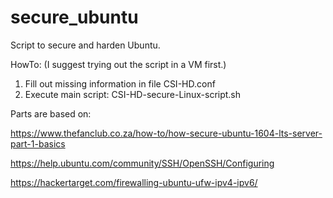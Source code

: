 # secure_ubuntu
Script to secure and harden Ubuntu.  
 
HowTo:
(I suggest trying out the script in a VM first.)
1) Fill out missing information in file CSI-HD.conf
2) Execute main script: CSI-HD-secure-Linux-script.sh


Parts are based on:

 https://www.thefanclub.co.za/how-to/how-secure-ubuntu-1604-lts-server-part-1-basics
 
 https://help.ubuntu.com/community/SSH/OpenSSH/Configuring
 
 https://hackertarget.com/firewalling-ubuntu-ufw-ipv4-ipv6/
